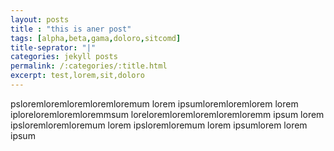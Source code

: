 ```yaml
---
layout: posts
title : "this is aner post"
tags: [alpha,beta,gama,doloro,sitcomd]
title-seprator: "|"
categories: jekyll posts
permalink: /:categories/:title.html
excerpt: test,lorem,sit,doloro
---
```




psloremloremloremloremloremum
lorem ipsumloremloremlorem
lorem iploreloremloremloremmsum
loreloremloremloremloremloremm ipsum
lorem ipsloremloremloremum
lorem ipsloremloremum
lorem ipsumlorem
lorem ipsum